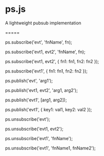 ps.js
=====

A lightweight pubsub implementation

=====

ps.subscribe('evt', 'fnName', fn);

ps.subscribe('evt1, evt2', 'fnName', fn);

ps.subscribe('evt1, evt2', {
    fn1: fn1,
    fn2: fn2
});

ps.subscribe('evt1', {
    fn1: fn1,
    fn2: fn2
});



ps.publish('evt', 'arg1');

ps.publish('evt1, evt2', 'arg1, arg2');

ps.publish('evt1', [arg1, arg2]);

ps.publish('evt1', {
    key1: val1,
    key2: val2
});



ps.unsubscribe('evt');

ps.unsubscribe('evt1, evt2');

ps.unsubscribe('evt1', 'fnName');

ps.unsubscribe('evt1', 'fnName1, fnName2');